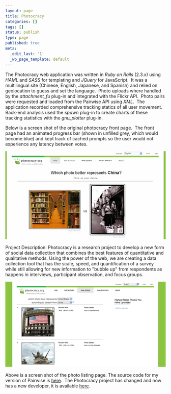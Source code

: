 ```yaml
---
layout: page
title: Photocracy
categories: []
tags: []
status: publish
type: page
published: true
meta:
  _edit_last: '1'
  _wp_page_template: default
---
```

The Photocracy web application was written in <em>Ruby on Rails</em> (2.3.x)
    using <em>HAML</em> and <em>SASS</em> for templating and <em>JQuery</em>
    for JavaScript.  It was a multilingual site (Chinese, English, Japanese,
            and Spanish) and relied on geolocation to guess and set the
    language.  Photo uploads where handled by the <em>attachment\_fu</em> plug-in and integrated with the Flickr API.  Photo pairs were requested and loaded from the Pairwise API using <em>XML</em>.  The application recorded comprehensive tracking statics of all user movement.  Back-end analysis used the <em>spawn</em> plug-in to create charts of these tracking statistics with the <em>gnu_plotter </em>plug-in.

Below is a screen shot of the original photocracy front page.  The  front page had an animated progress bar (shown in unfilled  grey, which would become blue) and kept track of cached prompts so the  user would not experience any latency between votes.

<p class="center">
<a href="/assets/images/photocracy/photocracy_front_screen1.png"><img
title="photocracy_front_screen"
src="/assets/images/photocracy/photocracy_front_screen1.png" alt="Photocracy
Front Screenshot" width="600" /></a></p>

Project Description: Photocracy is a research project to develop a new form of social data collection that combines the best features of quantitative and qualitative methods. Using the power of the web, we are creating a data collection tool that has the scale, speed, and quantification of a survey while still allowing for new information to "bubble up" from respondents as happens in interviews, participant observation, and focus groups.

<p class="center">
<a href="/assets/images/photocracy/photocracy_list_screen.png"><img
title="photocracy_list_screen"
src="/assets/images/photocracy/photocracy_list_screen.png" alt="Photocracy List
Screenshot" width="600" /></a></p>

Above is a screen shot of the photo listing page.  The source code for my version of Pairwise is <a href="https://github.com/pld/photocracy">here</a>.   The Photocracy project has changed and now has a new developer, it is available <a href="http://www.photocracy.org/">here</a>.
